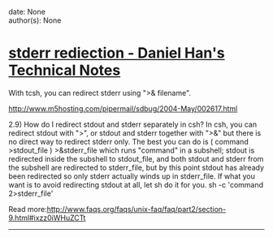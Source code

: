 
date: None  
author(s): None  

# [stderr rediection - Daniel Han's Technical Notes](https://sites.google.com/site/xiangyangsite/home/technical-tips/linux-unix/shell-programming/tcsh/stderr-rediection)

With tcsh, you can redirect stderr using ">& filename".

<http://www.m5hosting.com/pipermail/sdbug/2004-May/002617.html>

2.9) How do I redirect stdout and stderr separately in csh? In csh, you can redirect stdout with ">", or stdout and stderr together with ">&" but there is no direct way to redirect stderr only. The best you can do is ( command >stdout_file ) >&stderr_file which runs "command" in a subshell; stdout is redirected inside the subshell to stdout_file, and both stdout and stderr from the subshell are redirected to stderr_file, but by this point stdout has already been redirected so only stderr actually winds up in stderr_file. If what you want is to avoid redirecting stdout at all, let sh do it for you. sh -c 'command 2>stderr_file'

Read more:<http://www.faqs.org/faqs/unix-faq/faq/part2/section-9.html#ixzz0iWHuZCTt>  
  
---

